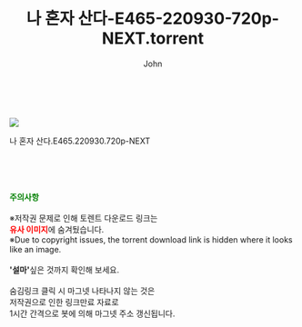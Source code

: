 ﻿---
layout: post
title:  "    나 혼자 산다-E465-220930-720p-NEXT.torrent"
author: John
categories: [ TV ]
tags: [  ]
image: https://torrentrj56.com/uploadfile/full/4c81daebd13964b3443fed0900eb477dd9f052cf.jpg 
description: "    나 혼자 산다-E465-220930-720p-NEXT torrent 정보 공유"
toc: true
toc_sticky: true
---

<br>
<p><img src="https://torrentrj56.com/uploadfile/full/4c81daebd13964b3443fed0900eb477dd9f052cf.jpg"/></p>
 나 혼자 산다.E465.220930.720p-NEXT  
    
<br><br><br>
<p data-ke-size="size16"><b><span style="color: green;">주의사항</span></b><br /><br />※저작권 문제로 인해 토렌트 다운로드 링크는<br /><b><span style="color: red;">유사 이미지</span></b>에 숨겨뒀습니다.<br />※Due to copyright issues, the torrent download link is hidden where it looks like an image.<br /><br /><b>'설마'</b>싶은 것까지 확인해 보세요.<br /><br />숨김링크 클릭 시 마그넷 나타나지 않는 것은<br />저작권으로 인한 링크만료 자료로<br />1시간 간격으로 봇에 의해 마그넷 주소 갱신됩니다.</p>
